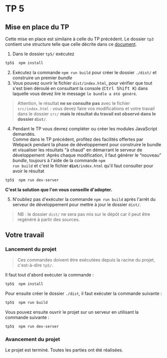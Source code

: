 # TP 5

## Mise en place du TP

  Cette mise en place est similaire à celle du TP précédent. Le dossier `tp3` contient une structure telle que celle décrite dans ce [document](https://intranet.fil.univ-lille.fr/2020/04/09/nodejs-et-npm/).  
  1. Dans le dossier `tp5/` exécutez
```bash  	  
tp5$  npm install
```  
  2. Exécutez la commande `npm run build` pour créer le dossier `./dist/` et construire un premier *bundle*
  3. Vous pouvez ouvrir le fichier `dist/index.html`, pour vérifier que tout s'est bien déroulé en consultant la console (<kbd>Ctrl Shift K</kbd>) dans laquelle vous devez lire le message `le bundle a été généré`.  

  >  Attention, le résultat <strong>ne se consulte pas</strong> avec le fichier `src/index.html` : vous devez faire vos modifications et votre travail dans le dossier `src/` **mais le résultat du travail est observé dans le dossier `dist/`**.

  4.	Pendant le TP vous devrez compléter ou créer les modules JavaScript demandés.  
    Comme dans le TP précédent, profitez des facilités offertes par Webpack pendant la phase de développement pour construire le bundle et visualiser les résultats "à chaud" en démarrant le serveur de développement :Après chaque modification, il faut générer le <q>nouveau</q> <i>bundle</i>, toujours à l'aide de la commande <code>npm run build</code> et c'est le fichier **`dist`**`/index.html` qu'il faut consulter pour avoir le résultat

```bash
tp5$  npm run dev-server
```

  **C'est la solution que l'on vous conseille d'adopter.**

  5. N'oubliez pas d'exécuter la commande <code>npm run build</code> après l'arrêt du serveur de développement pour mettre à jour le dossier `dist/`.

> NB : le dossier `dist/` ne sera pas mis sur le dépôt car il peut être regénéré à partir des sources.

## Votre travail

### Lancement du projet 

> Ces commandes doivent être exécutées depuis la racine du projet, c'est-à-dire `tp5/`.

Il faut tout d'abord exécuter la commande : 
```bash  	  
tp5$  npm install
```  
Pour ensuite créer le dossier `./dist`, il faut exécuter la commande suivante :
```bash  	  
tp5$  npm run build
```  
Vous pouvez ensuite ouvrir le projet sur un serveur en utilisant la commande suivante :
```bash  	  
tp5$  npm run dev-server
```

### Avancement du projet

Le projet est terminé. Toutes les parties ont été réalisées.
